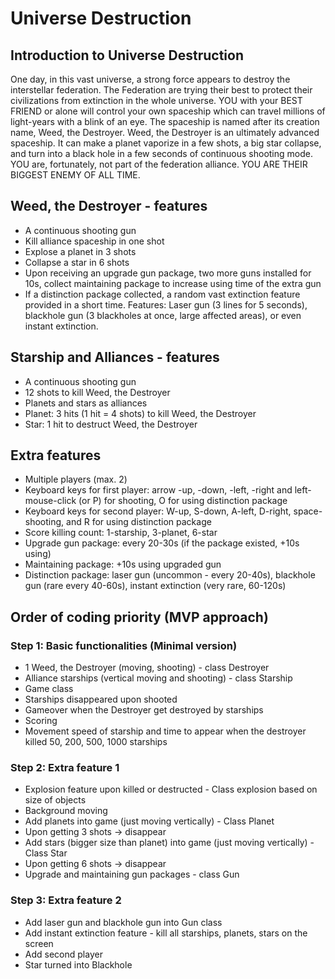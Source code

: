 # Universe Destruction

## Introduction to Universe Destruction
One day, in this vast universe, a strong force appears to destroy the interstellar federation. The Federation are trying their best to protect their civilizations from extinction in the whole universe. YOU with your BEST FRIEND or alone will control your own spaceship which can travel millions of light-years with a blink of an eye. The spaceship is named after its creation name, Weed, the Destroyer. Weed, the Destroyer is an ultimately advanced spaceship. It can make a planet vaporize in a few shots, a big star collapse, and turn into a black hole in a few seconds of continuous shooting mode.  YOU are, fortunately, not part of the federation alliance. YOU ARE THEIR BIGGEST ENEMY OF ALL TIME.

## Weed, the Destroyer - features 
- A continuous shooting gun
- Kill alliance spaceship in one shot
- Explose a planet in 3 shots
- Collapse a star in 6 shots
- Upon receiving an upgrade gun package, two more guns installed for 10s, collect maintaining package to increase using time of the extra gun
- If a distinction package collected, a random vast extinction feature provided in a short time. Features: Laser gun (3 lines for 5 seconds), blackhole gun (3 blackholes at once, large affected areas), or even instant extinction.

## Starship and Alliances - features
- A continuous shooting gun
- 12 shots to kill Weed, the Destroyer
- Planets and stars as alliances
- Planet: 3 hits (1 hit = 4 shots) to kill Weed, the Destroyer
- Star: 1 hit to destruct Weed, the Destroyer

## Extra features
- Multiple players (max. 2)
- Keyboard keys for first player: arrow -up, -down, -left, -right and left-mouse-click (or P) for shooting, O for using distinction package
- Keyboard keys for second player: W-up, S-down, A-left, D-right, space-shooting, and R for using distinction package
- Score killing count: 1-starship, 3-planet, 6-star
- Upgrade gun package: every 20-30s (if the package existed, +10s using)
- Maintaining package: +10s using upgraded gun
- Distinction package: laser gun (uncommon - every 20-40s), blackhole gun (rare every 40-60s), instant extinction (very rare, 60-120s)

## Order of coding priority (MVP approach)
### Step 1: Basic functionalities (Minimal version)
- 1 Weed, the Destroyer (moving, shooting) - class Destroyer
- Alliance starships (vertical moving and shooting) - class Starship
- Game class
- Starships disappeared upon shooted
- Gameover when the Destroyer get destroyed by starships
- Scoring
- Movement speed of starship and time to appear when the destroyer killed 50, 200, 500, 1000 starships

### Step 2: Extra feature 1
- Explosion feature upon killed or destructed - Class explosion based on size of objects
- Background moving
- Add planets into game (just moving vertically) - Class Planet
- Upon getting 3 shots -> disappear
- Add stars (bigger size than planet) into game (just moving vertically) - Class Star
- Upon getting 6 shots -> disappear
- Upgrade and maintaining gun packages - class Gun

### Step 3: Extra feature 2
- Add laser gun and blackhole gun into Gun class
- Add instant extinction feature - kill all starships, planets, stars on the screen
- Add second player
- Star turned into Blackhole